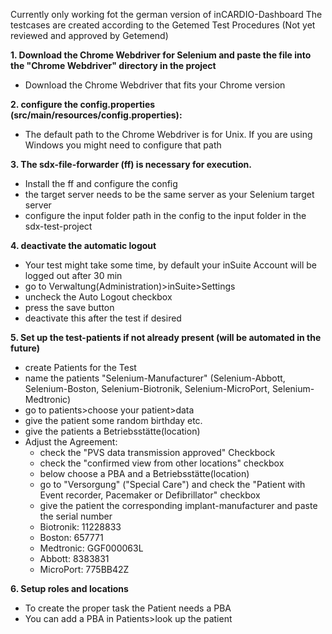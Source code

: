Currently only working fot the german version of inCARDIO-Dashboard
The testcases are created according to the Getemed Test Procedures (Not yet reviewed and approved by Getemend)



**1. Download the Chrome Webdriver for Selenium and paste the file into the "Chrome Webdriver" directory in the project**
- Download the Chrome Webdriver that fits your Chrome version


**2. configure the config.properties (src/main/resources/config.properties):**
- The default path to the Chrome Webdriver is for Unix. If you are using Windows you might need to configure that path 


**3. The sdx-file-forwarder (ff) is necessary for execution.**
- Install the ff and configure the config
- the target server needs to be the same server as your Selenium target server 
- configure the input folder path in the config to the input folder in the sdx-test-project

**4. deactivate the automatic logout**
- Your test might take some time, by default your inSuite Account will be logged out after 30 min
- go to Verwaltung(Administration)>inSuite>Settings
- uncheck the Auto Logout checkbox
- press the save button
- deactivate this after the test if desired

**5. Set up the test-patients if not already present (will be automated in the future)**
- create Patients for the Test 
- name the patients "Selenium-Manufacturer" (Selenium-Abbott, Selenium-Boston, Selenium-Biotronik, Selenium-MicroPort, Selenium-Medtronic)
- go to patients>choose your patient>data
- give the patient some random birthday etc.
- give the patients a Betriebsstätte(location)
- Adjust the Agreement: 
  - check the "PVS data transmission approved" Checkbock
  - check the "confirmed view from other locations" checkbox
  - below choose a PBA and a Betriebsstätte(location)
  - go to "Versorgung" ("Special Care") and check the "Patient with Event recorder, Pacemaker or Defibrillator" checkbox
  - give the patient the corresponding implant-manufacturer and paste the serial number 
  - Biotronik: 11228833
  - Boston: 657771
  - Medtronic: GGF000063L
  - Abbott: 8383831
  - MicroPort: 775BB42Z

**6. Setup roles and locations**
- To create the proper task the Patient needs a PBA
- You can add a PBA in Patients>look up the patient




